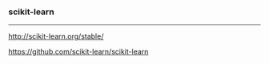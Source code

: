 ### scikit-learn
---
http://scikit-learn.org/stable/

https://github.com/scikit-learn/scikit-learn

```
```

```
```

```
```

